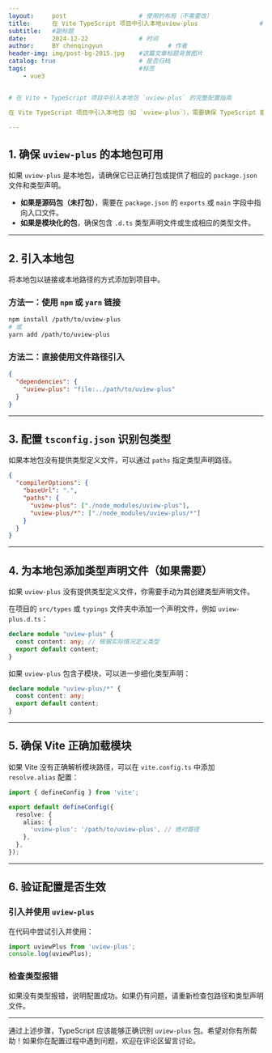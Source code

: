 ```yaml
---
layout:     post   				    # 使用的布局（不需要改）
title:      在 Vite TypeScript 项目中引入本地uview-plus 				# 标题 
subtitle:   #副标题
date:       2024-12-22 				# 时间
author:     BY chenqingyun					# 作者
header-img: img/post-bg-2015.jpg 	#这篇文章标题背景图片
catalog: true 						# 是否归档
tags:								#标签
    - vue3


# 在 Vite + TypeScript 项目中引入本地包 `uview-plus` 的完整配置指南

在 Vite TypeScript 项目中引入本地包（如 `uview-plus`），需要确保 TypeScript 能正确识别该包的类型定义。以下是详细的配置步骤。

---
```


## 1. 确保 `uview-plus` 的本地包可用

如果 `uview-plus` 是本地包，请确保它已正确打包或提供了相应的 `package.json` 文件和类型声明。

- **如果是源码包（未打包）**，需要在 `package.json` 的 `exports` 或 `main` 字段中指向入口文件。
- **如果是模块化的包**，确保包含 `.d.ts` 类型声明文件或生成相应的类型文件。

---

## 2. 引入本地包

将本地包以链接或本地路径的方式添加到项目中。

### 方法一：使用 `npm` 或 `yarn` 链接

```bash
npm install /path/to/uview-plus
# 或
yarn add /path/to/uview-plus
```

### 方法二：直接使用文件路径引入

```json
{
  "dependencies": {
    "uview-plus": "file:../path/to/uview-plus"
  }
}
```

---

## 3. 配置 `tsconfig.json` 识别包类型

如果本地包没有提供类型定义文件，可以通过 `paths` 指定类型声明路径。

```json
{
  "compilerOptions": {
    "baseUrl": ".",
    "paths": {
      "uview-plus": ["./node_modules/uview-plus"],
      "uview-plus/*": ["./node_modules/uview-plus/*"]
    }
  }
}
```

---

## 4. 为本地包添加类型声明文件（如果需要）

如果 `uview-plus` 没有提供类型定义文件，你需要手动为其创建类型声明文件。

在项目的 `src/types` 或 `typings` 文件夹中添加一个声明文件，例如 `uview-plus.d.ts`：

```typescript
declare module "uview-plus" {
  const content: any; // 根据实际情况定义类型
  export default content;
}
```

如果 `uview-plus` 包含子模块，可以进一步细化类型声明：

```typescript
declare module "uview-plus/*" {
  const content: any;
  export default content;
}
```

---

## 5. 确保 Vite 正确加载模块

如果 Vite 没有正确解析模块路径，可以在 `vite.config.ts` 中添加 `resolve.alias` 配置：

```typescript
import { defineConfig } from 'vite';

export default defineConfig({
  resolve: {
    alias: {
      'uview-plus': '/path/to/uview-plus', // 绝对路径
    },
  },
});
```

---

## 6. 验证配置是否生效

### 引入并使用 `uview-plus`

在代码中尝试引入并使用：

```typescript
import uviewPlus from 'uview-plus';
console.log(uviewPlus);
```

### 检查类型报错

如果没有类型报错，说明配置成功。如果仍有问题，请重新检查包路径和类型声明文件。

---

通过上述步骤，TypeScript 应该能够正确识别 `uview-plus` 包。希望对你有所帮助！如果你在配置过程中遇到问题，欢迎在评论区留言讨论。




